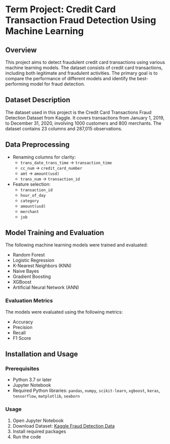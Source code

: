 
# Term Project: Credit Card Transaction Fraud Detection Using Machine Learning

## Overview

This project aims to detect fraudulent credit card transactions using various machine learning models. The dataset consists of credit card transactions, including both legitimate and fraudulent activities. The primary goal is to compare the performance of different models and identify the best-performing model for fraud detection.

## Dataset Description

The dataset used in this project is the Credit Card Transactions Fraud Detection Dataset from Kaggle. It covers transactions from January 1, 2019, to December 31, 2020, involving 1000 customers and 800 merchants. The dataset contains 23 columns and 287,015 observations.

## Data Preprocessing

- Renaming columns for clarity:
  - `trans_date_trans_time` → `transaction_time`
  - `cc_num` → `credit_card_number`
  - `amt` → `amount(usd)`
  - `trans_num` → `transaction_id`
- Feature selection:
  - `transaction_id`
  - `hour_of_day`
  - `category`
  - `amount(usd)`
  - `merchant`
  - `job`

## Model Training and Evaluation

The following machine learning models were trained and evaluated:

- Random Forest
- Logistic Regression
- K-Nearest Neighbors (KNN)
- Naive Bayes
- Gradient Boosting
- XGBoost
- Artificial Neural Network (ANN)

### Evaluation Metrics

The models were evaluated using the following metrics:

- Accuracy
- Precision
- Recall
- F1 Score

## Installation and Usage

### Prerequisites

- Python 3.7 or later
- Jupyter Notebook
- Required Python libraries: `pandas`, `numpy`, `scikit-learn`, `xgboost`, `keras`, `tensorflow`, `matplotlib`, `seaborn`

### Usage

1. Open Jupyter Notebook
2. Download Dataset: [Kaggle Fraud Detection Data](https://www.kaggle.com/datasets/kartik2112/fraud-detection/data)
3. Install required packages
4. Run the code


